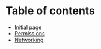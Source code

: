 # Table of contents

- [Initial page](README.md)
- [Permissions](00-permissions/README.md)
- [Networking](networking.md)

